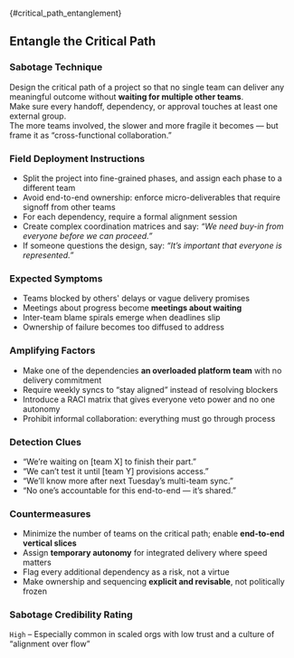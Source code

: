 {#critical_path_entanglement}
## Entangle the Critical Path

### Sabotage Technique
Design the critical path of a project so that no single team can deliver any meaningful outcome without **waiting for multiple other teams**.  
Make sure every handoff, dependency, or approval touches at least one external group.  
The more teams involved, the slower and more fragile it becomes — but frame it as “cross-functional collaboration.”

###  Field Deployment Instructions
- Split the project into fine-grained phases, and assign each phase to a different team
- Avoid end-to-end ownership: enforce micro-deliverables that require signoff from other teams
- For each dependency, require a formal alignment session
- Create complex coordination matrices and say: *“We need buy-in from everyone before we can proceed.”*
- If someone questions the design, say: *“It’s important that everyone is represented.”*

### Expected Symptoms
- Teams blocked by others' delays or vague delivery promises
- Meetings about progress become **meetings about waiting**
- Inter-team blame spirals emerge when deadlines slip
- Ownership of failure becomes too diffused to address

### Amplifying Factors
- Make one of the dependencies **an overloaded platform team** with no delivery commitment
- Require weekly syncs to “stay aligned” instead of resolving blockers
- Introduce a RACI matrix that gives everyone veto power and no one autonomy
- Prohibit informal collaboration: everything must go through process

### Detection Clues
- “We’re waiting on [team X] to finish their part.”
- “We can’t test it until [team Y] provisions access.”
- “We’ll know more after next Tuesday’s multi-team sync.”
- “No one’s accountable for this end-to-end — it’s shared.”

### Countermeasures
- Minimize the number of teams on the critical path; enable **end-to-end vertical slices**
- Assign **temporary autonomy** for integrated delivery where speed matters
- Flag every additional dependency as a risk, not a virtue
- Make ownership and sequencing **explicit and revisable**, not politically frozen

### Sabotage Credibility Rating
`High` – Especially common in scaled orgs with low trust and a culture of “alignment over flow”

